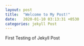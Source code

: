 ```yaml
---
layout: post
title:  "Welcome to My Post!"
date:   2020-01-10 03:13:31 +0530
categories: jekyll Post
---
```



First Testing of Jekyll Post